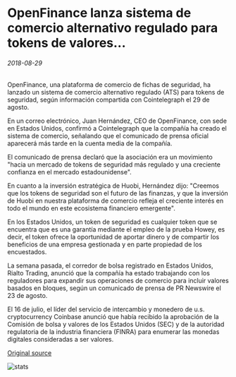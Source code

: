 # OpenFinance lanza sistema de comercio alternativo regulado para tokens de valores...

###### 2018-08-29

OpenFinance, una plataforma de comercio de fichas de seguridad, ha lanzado un sistema de comercio alternativo regulado (ATS) para tokens de seguridad, según información compartida con Cointelegraph el 29 de agosto.

En un correo electrónico, Juan Hernández, CEO de OpenFinance, con sede en Estados Unidos, confirmó a Cointelegraph que la compañía ha creado el sistema de comercio, señalando que el comunicado de prensa oficial aparecerá más tarde en la cuenta media de la compañía.

El comunicado de prensa declaró que la asociación era un movimiento "hacia un mercado de tokens de seguridad más regulado y una creciente confianza en el mercado estadounidense".

En cuanto a la inversión estratégica de Huobi, Hernández dijo: "Creemos que los tokens de seguridad son el futuro de las finanzas, y que la inversión de Huobi en nuestra plataforma de comercio refleja el creciente interés en todo el mundo en este ecosistema financiero emergente".

En los Estados Unidos, un token de seguridad es cualquier token que se encuentra que es una garantía mediante el empleo de la prueba Howey, es decir, el token ofrece la oportunidad de aportar dinero y de compartir los beneficios de una empresa gestionada y en parte propiedad de los encuestados.

La semana pasada, el corredor de bolsa registrado en Estados Unidos, Rialto Trading, anunció que la compañía ha estado trabajando con los reguladores para expandir sus operaciones de comercio para incluir valores basados en bloques, según un comunicado de prensa de PR Newswire el 23 de agosto.

El 16 de julio, el líder del servicio de intercambio y monedero de u.s. cryptocurrency Coinbase anunció que había recibido la aprobación de la Comisión de bolsa y valores de los Estados Unidos (SEC) y de la autoridad regulatoria de la industria financiera (FINRA) para enumerar las monedas digitales consideradas a ser valores.

[Original source](https://cointelegraph.com/news/openfinance-launches-regulated-alternative-trading-system-for-securities-tokens)

![stats](https://c.statcounter.com/11760860/0/a89fa40b/1/ "stats")